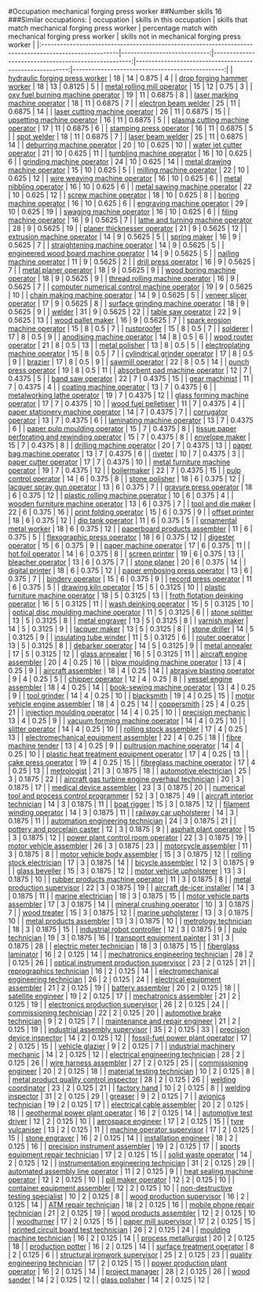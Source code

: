 #Occupation mechanical forging press worker
##Number skills 16
###Similar occupations:
| occupation                                                                                            |   skills in this occupation |   skills that match mechanical forging press worker |   percentage match with mechanical forging press worker |   skills not in mechanical forging press worker |
|:------------------------------------------------------------------------------------------------------|----------------------------:|----------------------------------------------------:|--------------------------------------------------------:|------------------------------------------------:|
| [hydraulic forging press worker](hydraulic_forging_press_worker.md)                                   |                          18 |                                                  14 |                                                  0.875  |                                               4 |
| [drop forging hammer worker](drop_forging_hammer_worker.md)                                           |                          18 |                                                  13 |                                                  0.8125 |                                               5 |
| [metal rolling mill operator](metal_rolling_mill_operator.md)                                         |                          15 |                                                  12 |                                                  0.75   |                                               3 |
| [oxy fuel burning machine operator](oxy_fuel_burning_machine_operator.md)                             |                          19 |                                                  11 |                                                  0.6875 |                                               8 |
| [laser marking machine operator](laser_marking_machine_operator.md)                                   |                          18 |                                                  11 |                                                  0.6875 |                                               7 |
| [electron beam welder](electron_beam_welder.md)                                                       |                          25 |                                                  11 |                                                  0.6875 |                                              14 |
| [laser cutting machine operator](laser_cutting_machine_operator.md)                                   |                          26 |                                                  11 |                                                  0.6875 |                                              15 |
| [upsetting machine operator](upsetting_machine_operator.md)                                           |                          16 |                                                  11 |                                                  0.6875 |                                               5 |
| [plasma cutting machine operator](plasma_cutting_machine_operator.md)                                 |                          17 |                                                  11 |                                                  0.6875 |                                               6 |
| [stamping press operator](stamping_press_operator.md)                                                 |                          16 |                                                  11 |                                                  0.6875 |                                               5 |
| [spot welder](spot_welder.md)                                                                         |                          18 |                                                  11 |                                                  0.6875 |                                               7 |
| [laser beam welder](laser_beam_welder.md)                                                             |                          25 |                                                  11 |                                                  0.6875 |                                              14 |
| [deburring machine operator](deburring_machine_operator.md)                                           |                          20 |                                                  10 |                                                  0.625  |                                              10 |
| [water jet cutter operator](water_jet_cutter_operator.md)                                             |                          21 |                                                  10 |                                                  0.625  |                                              11 |
| [tumbling machine operator](tumbling_machine_operator.md)                                             |                          16 |                                                  10 |                                                  0.625  |                                               6 |
| [grinding machine operator](grinding_machine_operator.md)                                             |                          24 |                                                  10 |                                                  0.625  |                                              14 |
| [metal drawing machine operator](metal_drawing_machine_operator.md)                                   |                          15 |                                                  10 |                                                  0.625  |                                               5 |
| [milling machine operator](milling_machine_operator.md)                                               |                          22 |                                                  10 |                                                  0.625  |                                              12 |
| [wire weaving machine operator](wire_weaving_machine_operator.md)                                     |                          16 |                                                  10 |                                                  0.625  |                                               6 |
| [metal nibbling operator](metal_nibbling_operator.md)                                                 |                          16 |                                                  10 |                                                  0.625  |                                               6 |
| [metal sawing machine operator](metal_sawing_machine_operator.md)                                     |                          22 |                                                  10 |                                                  0.625  |                                              12 |
| [screw machine operator](screw_machine_operator.md)                                                   |                          18 |                                                  10 |                                                  0.625  |                                               8 |
| [boring machine operator](boring_machine_operator.md)                                                 |                          16 |                                                  10 |                                                  0.625  |                                               6 |
| [engraving machine operator](engraving_machine_operator.md)                                           |                          29 |                                                  10 |                                                  0.625  |                                              19 |
| [swaging machine operator](swaging_machine_operator.md)                                               |                          16 |                                                  10 |                                                  0.625  |                                               6 |
| [filing machine operator](filing_machine_operator.md)                                                 |                          16 |                                                   9 |                                                  0.5625 |                                               7 |
| [lathe and turning machine operator](lathe_and_turning_machine_operator.md)                           |                          28 |                                                   9 |                                                  0.5625 |                                              19 |
| [planer thicknesser operator](planer_thicknesser_operator.md)                                         |                          21 |                                                   9 |                                                  0.5625 |                                              12 |
| [extrusion machine operator](extrusion_machine_operator.md)                                           |                          14 |                                                   9 |                                                  0.5625 |                                               5 |
| [spring maker](spring_maker.md)                                                                       |                          16 |                                                   9 |                                                  0.5625 |                                               7 |
| [straightening machine operator](straightening_machine_operator.md)                                   |                          14 |                                                   9 |                                                  0.5625 |                                               5 |
| [engineered wood board machine operator](engineered_wood_board_machine_operator.md)                   |                          14 |                                                   9 |                                                  0.5625 |                                               5 |
| [nailing machine operator](nailing_machine_operator.md)                                               |                          11 |                                                   9 |                                                  0.5625 |                                               2 |
| [drill press operator](drill_press_operator.md)                                                       |                          16 |                                                   9 |                                                  0.5625 |                                               7 |
| [metal planer operator](metal_planer_operator.md)                                                     |                          18 |                                                   9 |                                                  0.5625 |                                               9 |
| [wood boring machine operator](wood_boring_machine_operator.md)                                       |                          18 |                                                   9 |                                                  0.5625 |                                               9 |
| [thread rolling machine operator](thread_rolling_machine_operator.md)                                 |                          16 |                                                   9 |                                                  0.5625 |                                               7 |
| [computer numerical control machine operator](computer_numerical_control_machine_operator.md)         |                          19 |                                                   9 |                                                  0.5625 |                                              10 |
| [chain making machine operator](chain_making_machine_operator.md)                                     |                          14 |                                                   9 |                                                  0.5625 |                                               5 |
| [veneer slicer operator](veneer_slicer_operator.md)                                                   |                          17 |                                                   9 |                                                  0.5625 |                                               8 |
| [surface grinding machine operator](surface_grinding_machine_operator.md)                             |                          18 |                                                   9 |                                                  0.5625 |                                               9 |
| [welder](welder.md)                                                                                   |                          31 |                                                   9 |                                                  0.5625 |                                              22 |
| [table saw operator](table_saw_operator.md)                                                           |                          22 |                                                   9 |                                                  0.5625 |                                              13 |
| [wood pallet maker](wood_pallet_maker.md)                                                             |                          16 |                                                   9 |                                                  0.5625 |                                               7 |
| [spark erosion machine operator](spark_erosion_machine_operator.md)                                   |                          15 |                                                   8 |                                                  0.5    |                                               7 |
| [rustproofer](rustproofer.md)                                                                         |                          15 |                                                   8 |                                                  0.5    |                                               7 |
| [solderer](solderer.md)                                                                               |                          17 |                                                   8 |                                                  0.5    |                                               9 |
| [anodising machine operator](anodising_machine_operator.md)                                           |                          14 |                                                   8 |                                                  0.5    |                                               6 |
| [wood router operator](wood_router_operator.md)                                                       |                          21 |                                                   8 |                                                  0.5    |                                              13 |
| [metal polisher](metal_polisher.md)                                                                   |                          13 |                                                   8 |                                                  0.5    |                                               5 |
| [electroplating machine operator](electroplating_machine_operator.md)                                 |                          15 |                                                   8 |                                                  0.5    |                                               7 |
| [cylindrical grinder operator](cylindrical_grinder_operator.md)                                       |                          17 |                                                   8 |                                                  0.5    |                                               9 |
| [brazier](brazier.md)                                                                                 |                          17 |                                                   8 |                                                  0.5    |                                               9 |
| [sawmill operator](sawmill_operator.md)                                                               |                          22 |                                                   8 |                                                  0.5    |                                              14 |
| [punch press operator](punch_press_operator.md)                                                       |                          19 |                                                   8 |                                                  0.5    |                                              11 |
| [absorbent pad machine operator](absorbent_pad_machine_operator.md)                                   |                          12 |                                                   7 |                                                  0.4375 |                                               5 |
| [band saw operator](band_saw_operator.md)                                                             |                          22 |                                                   7 |                                                  0.4375 |                                              15 |
| [gear machinist](gear_machinist.md)                                                                   |                          11 |                                                   7 |                                                  0.4375 |                                               4 |
| [coating machine operator](coating_machine_operator.md)                                               |                          13 |                                                   7 |                                                  0.4375 |                                               6 |
| [metalworking lathe operator](metalworking_lathe_operator.md)                                         |                          19 |                                                   7 |                                                  0.4375 |                                              12 |
| [glass forming machine operator](glass_forming_machine_operator.md)                                   |                          17 |                                                   7 |                                                  0.4375 |                                              10 |
| [wood fuel pelletiser](wood_fuel_pelletiser.md)                                                       |                          11 |                                                   7 |                                                  0.4375 |                                               4 |
| [paper stationery machine operator](paper_stationery_machine_operator.md)                             |                          14 |                                                   7 |                                                  0.4375 |                                               7 |
| [corrugator operator](corrugator_operator.md)                                                         |                          13 |                                                   7 |                                                  0.4375 |                                               6 |
| [laminating machine operator](laminating_machine_operator.md)                                         |                          13 |                                                   7 |                                                  0.4375 |                                               6 |
| [paper pulp moulding operator](paper_pulp_moulding_operator.md)                                       |                          15 |                                                   7 |                                                  0.4375 |                                               8 |
| [tissue paper perforating and rewinding operator](tissue_paper_perforating_and_rewinding_operator.md) |                          15 |                                                   7 |                                                  0.4375 |                                               8 |
| [envelope maker](envelope_maker.md)                                                                   |                          15 |                                                   7 |                                                  0.4375 |                                               8 |
| [drilling machine operator](drilling_machine_operator.md)                                             |                          20 |                                                   7 |                                                  0.4375 |                                              13 |
| [paper bag machine operator](paper_bag_machine_operator.md)                                           |                          13 |                                                   7 |                                                  0.4375 |                                               6 |
| [riveter](riveter.md)                                                                                 |                          10 |                                                   7 |                                                  0.4375 |                                               3 |
| [paper cutter operator](paper_cutter_operator.md)                                                     |                          17 |                                                   7 |                                                  0.4375 |                                              10 |
| [metal furniture machine operator](metal_furniture_machine_operator.md)                               |                          19 |                                                   7 |                                                  0.4375 |                                              12 |
| [boilermaker](boilermaker.md)                                                                         |                          22 |                                                   7 |                                                  0.4375 |                                              15 |
| [pulp control operator](pulp_control_operator.md)                                                     |                          14 |                                                   6 |                                                  0.375  |                                               8 |
| [stone polisher](stone_polisher.md)                                                                   |                          18 |                                                   6 |                                                  0.375  |                                              12 |
| [lacquer spray gun operator](lacquer_spray_gun_operator.md)                                           |                          13 |                                                   6 |                                                  0.375  |                                               7 |
| [gravure press operator](gravure_press_operator.md)                                                   |                          18 |                                                   6 |                                                  0.375  |                                              12 |
| [plastic rolling machine operator](plastic_rolling_machine_operator.md)                               |                          10 |                                                   6 |                                                  0.375  |                                               4 |
| [wooden furniture machine operator](wooden_furniture_machine_operator.md)                             |                          13 |                                                   6 |                                                  0.375  |                                               7 |
| [tool and die maker](tool_and_die_maker.md)                                                           |                          22 |                                                   6 |                                                  0.375  |                                              16 |
| [print folding operator](print_folding_operator.md)                                                   |                          15 |                                                   6 |                                                  0.375  |                                               9 |
| [offset printer](offset_printer.md)                                                                   |                          18 |                                                   6 |                                                  0.375  |                                              12 |
| [dip tank operator](dip_tank_operator.md)                                                             |                          11 |                                                   6 |                                                  0.375  |                                               5 |
| [ornamental metal worker](ornamental_metal_worker.md)                                                 |                          18 |                                                   6 |                                                  0.375  |                                              12 |
| [paperboard products assembler](paperboard_products_assembler.md)                                     |                          11 |                                                   6 |                                                  0.375  |                                               5 |
| [flexographic press operator](flexographic_press_operator.md)                                         |                          18 |                                                   6 |                                                  0.375  |                                              12 |
| [digester operator](digester_operator.md)                                                             |                          15 |                                                   6 |                                                  0.375  |                                               9 |
| [paper machine operator](paper_machine_operator.md)                                                   |                          17 |                                                   6 |                                                  0.375  |                                              11 |
| [hot foil operator](hot_foil_operator.md)                                                             |                          14 |                                                   6 |                                                  0.375  |                                               8 |
| [screen printer](screen_printer.md)                                                                   |                          19 |                                                   6 |                                                  0.375  |                                              13 |
| [bleacher operator](bleacher_operator.md)                                                             |                          13 |                                                   6 |                                                  0.375  |                                               7 |
| [stone planer](stone_planer.md)                                                                       |                          20 |                                                   6 |                                                  0.375  |                                              14 |
| [digital printer](digital_printer.md)                                                                 |                          18 |                                                   6 |                                                  0.375  |                                              12 |
| [paper embosing press operator](paper_embosing_press_operator.md)                                     |                          13 |                                                   6 |                                                  0.375  |                                               7 |
| [bindery operator](bindery_operator.md)                                                               |                          15 |                                                   6 |                                                  0.375  |                                               9 |
| [record press operator](record_press_operator.md)                                                     |                          11 |                                                   6 |                                                  0.375  |                                               5 |
| [drawing kiln operator](drawing_kiln_operator.md)                                                     |                          15 |                                                   5 |                                                  0.3125 |                                              10 |
| [plastic furniture machine operator](plastic_furniture_machine_operator.md)                           |                          18 |                                                   5 |                                                  0.3125 |                                              13 |
| [froth flotation deinking operator](froth_flotation_deinking_operator.md)                             |                          16 |                                                   5 |                                                  0.3125 |                                              11 |
| [wash deinking operator](wash_deinking_operator.md)                                                   |                          15 |                                                   5 |                                                  0.3125 |                                              10 |
| [optical disc moulding machine operator](optical_disc_moulding_machine_operator.md)                   |                          11 |                                                   5 |                                                  0.3125 |                                               6 |
| [stone splitter](stone_splitter.md)                                                                   |                          13 |                                                   5 |                                                  0.3125 |                                               8 |
| [metal engraver](metal_engraver.md)                                                                   |                          13 |                                                   5 |                                                  0.3125 |                                               8 |
| [varnish maker](varnish_maker.md)                                                                     |                          14 |                                                   5 |                                                  0.3125 |                                               9 |
| [lacquer maker](lacquer_maker.md)                                                                     |                          13 |                                                   5 |                                                  0.3125 |                                               8 |
| [stone driller](stone_driller.md)                                                                     |                          14 |                                                   5 |                                                  0.3125 |                                               9 |
| [insulating tube winder](insulating_tube_winder.md)                                                   |                          11 |                                                   5 |                                                  0.3125 |                                               6 |
| [router operator](router_operator.md)                                                                 |                          13 |                                                   5 |                                                  0.3125 |                                               8 |
| [debarker operator](debarker_operator.md)                                                             |                          14 |                                                   5 |                                                  0.3125 |                                               9 |
| [metal annealer](metal_annealer.md)                                                                   |                          17 |                                                   5 |                                                  0.3125 |                                              12 |
| [glass annealer](glass_annealer.md)                                                                   |                          16 |                                                   5 |                                                  0.3125 |                                              11 |
| [aircraft engine assembler](aircraft_engine_assembler.md)                                             |                          20 |                                                   4 |                                                  0.25   |                                              16 |
| [blow moulding machine operator](blow_moulding_machine_operator.md)                                   |                          13 |                                                   4 |                                                  0.25   |                                               9 |
| [aircraft assembler](aircraft_assembler.md)                                                           |                          18 |                                                   4 |                                                  0.25   |                                              14 |
| [abrasive blasting operator](abrasive_blasting_operator.md)                                           |                           9 |                                                   4 |                                                  0.25   |                                               5 |
| [chipper operator](chipper_operator.md)                                                               |                          12 |                                                   4 |                                                  0.25   |                                               8 |
| [vessel engine assembler](vessel_engine_assembler.md)                                                 |                          18 |                                                   4 |                                                  0.25   |                                              14 |
| [book-sewing machine operator](book-sewing_machine_operator.md)                                       |                          13 |                                                   4 |                                                  0.25   |                                               9 |
| [tool grinder](tool_grinder.md)                                                                       |                          14 |                                                   4 |                                                  0.25   |                                              10 |
| [blacksmith](blacksmith.md)                                                                           |                          19 |                                                   4 |                                                  0.25   |                                              15 |
| [motor vehicle engine assembler](motor_vehicle_engine_assembler.md)                                   |                          18 |                                                   4 |                                                  0.25   |                                              14 |
| [coppersmith](coppersmith.md)                                                                         |                          25 |                                                   4 |                                                  0.25   |                                              21 |
| [injection moulding operator](injection_moulding_operator.md)                                         |                          14 |                                                   4 |                                                  0.25   |                                              10 |
| [precision mechanic](precision_mechanic.md)                                                           |                          13 |                                                   4 |                                                  0.25   |                                               9 |
| [vacuum forming machine operator](vacuum_forming_machine_operator.md)                                 |                          14 |                                                   4 |                                                  0.25   |                                              10 |
| [slitter operator](slitter_operator.md)                                                               |                          14 |                                                   4 |                                                  0.25   |                                              10 |
| [rolling stock assembler](rolling_stock_assembler.md)                                                 |                          17 |                                                   4 |                                                  0.25   |                                              13 |
| [electromechanical equipment assembler](electromechanical_equipment_assembler.md)                     |                          22 |                                                   4 |                                                  0.25   |                                              18 |
| [fibre machine tender](fibre_machine_tender.md)                                                       |                          13 |                                                   4 |                                                  0.25   |                                               9 |
| [pultrusion machine operator](pultrusion_machine_operator.md)                                         |                          14 |                                                   4 |                                                  0.25   |                                              10 |
| [plastic heat treatment equipment operator](plastic_heat_treatment_equipment_operator.md)             |                          17 |                                                   4 |                                                  0.25   |                                              13 |
| [cake press operator](cake_press_operator.md)                                                         |                          19 |                                                   4 |                                                  0.25   |                                              15 |
| [fibreglass machine operator](fibreglass_machine_operator.md)                                         |                          17 |                                                   4 |                                                  0.25   |                                              13 |
| [metrologist](metrologist.md)                                                                         |                          21 |                                                   3 |                                                  0.1875 |                                              18 |
| [automotive electrician](automotive_electrician.md)                                                   |                          25 |                                                   3 |                                                  0.1875 |                                              22 |
| [aircraft gas turbine engine overhaul technician](aircraft_gas_turbine_engine_overhaul_technician.md) |                          20 |                                                   3 |                                                  0.1875 |                                              17 |
| [medical device assembler](medical_device_assembler.md)                                               |                          23 |                                                   3 |                                                  0.1875 |                                              20 |
| [numerical tool and process control programmer](numerical_tool_and_process_control_programmer.md)     |                          52 |                                                   3 |                                                  0.1875 |                                              49 |
| [aircraft interior technician](aircraft_interior_technician.md)                                       |                          14 |                                                   3 |                                                  0.1875 |                                              11 |
| [boat rigger](boat_rigger.md)                                                                         |                          15 |                                                   3 |                                                  0.1875 |                                              12 |
| [filament winding operator](filament_winding_operator.md)                                             |                          14 |                                                   3 |                                                  0.1875 |                                              11 |
| [railway car upholsterer](railway_car_upholsterer.md)                                                 |                          14 |                                                   3 |                                                  0.1875 |                                              11 |
| [automation engineering technician](automation_engineering_technician.md)                             |                          24 |                                                   3 |                                                  0.1875 |                                              21 |
| [pottery and porcelain caster](pottery_and_porcelain_caster.md)                                       |                          12 |                                                   3 |                                                  0.1875 |                                               9 |
| [asphalt plant operator](asphalt_plant_operator.md)                                                   |                          15 |                                                   3 |                                                  0.1875 |                                              12 |
| [power plant control room operator](power_plant_control_room_operator.md)                             |                          22 |                                                   3 |                                                  0.1875 |                                              19 |
| [motor vehicle assembler](motor_vehicle_assembler.md)                                                 |                          26 |                                                   3 |                                                  0.1875 |                                              23 |
| [motorcycle assembler](motorcycle_assembler.md)                                                       |                          11 |                                                   3 |                                                  0.1875 |                                               8 |
| [motor vehicle body assembler](motor_vehicle_body_assembler.md)                                       |                          15 |                                                   3 |                                                  0.1875 |                                              12 |
| [rolling stock electrician](rolling_stock_electrician.md)                                             |                          17 |                                                   3 |                                                  0.1875 |                                              14 |
| [bicycle assembler](bicycle_assembler.md)                                                             |                          12 |                                                   3 |                                                  0.1875 |                                               9 |
| [glass beveller](glass_beveller.md)                                                                   |                          15 |                                                   3 |                                                  0.1875 |                                              12 |
| [motor vehicle upholsterer](motor_vehicle_upholsterer.md)                                             |                          13 |                                                   3 |                                                  0.1875 |                                              10 |
| [rubber products machine operator](rubber_products_machine_operator.md)                               |                          11 |                                                   3 |                                                  0.1875 |                                               8 |
| [metal production supervisor](metal_production_supervisor.md)                                         |                          22 |                                                   3 |                                                  0.1875 |                                              19 |
| [aircraft de-icer installer](aircraft_de-icer_installer.md)                                           |                          14 |                                                   3 |                                                  0.1875 |                                              11 |
| [marine electrician](marine_electrician.md)                                                           |                          18 |                                                   3 |                                                  0.1875 |                                              15 |
| [motor vehicle parts assembler](motor_vehicle_parts_assembler.md)                                     |                          17 |                                                   3 |                                                  0.1875 |                                              14 |
| [mineral crushing operator](mineral_crushing_operator.md)                                             |                          10 |                                                   3 |                                                  0.1875 |                                               7 |
| [wood treater](wood_treater.md)                                                                       |                          15 |                                                   3 |                                                  0.1875 |                                              12 |
| [marine upholsterer](marine_upholsterer.md)                                                           |                          13 |                                                   3 |                                                  0.1875 |                                              10 |
| [metal products assembler](metal_products_assembler.md)                                               |                          13 |                                                   3 |                                                  0.1875 |                                              10 |
| [metrology technician](metrology_technician.md)                                                       |                          18 |                                                   3 |                                                  0.1875 |                                              15 |
| [industrial robot controller](industrial_robot_controller.md)                                         |                          12 |                                                   3 |                                                  0.1875 |                                               9 |
| [pulp technician](pulp_technician.md)                                                                 |                          19 |                                                   3 |                                                  0.1875 |                                              16 |
| [transport equipment painter](transport_equipment_painter.md)                                         |                          31 |                                                   3 |                                                  0.1875 |                                              28 |
| [electric meter technician](electric_meter_technician.md)                                             |                          18 |                                                   3 |                                                  0.1875 |                                              15 |
| [fiberglass laminator](fiberglass_laminator.md)                                                       |                          16 |                                                   2 |                                                  0.125  |                                              14 |
| [mechatronics engineering technician](mechatronics_engineering_technician.md)                         |                          28 |                                                   2 |                                                  0.125  |                                              26 |
| [optical instrument production supervisor](optical_instrument_production_supervisor.md)               |                          23 |                                                   2 |                                                  0.125  |                                              21 |
| [reprographics technician](reprographics_technician.md)                                               |                          16 |                                                   2 |                                                  0.125  |                                              14 |
| [electromechanical engineering technician](electromechanical_engineering_technician.md)               |                          26 |                                                   2 |                                                  0.125  |                                              24 |
| [electrical equipment assembler](electrical_equipment_assembler.md)                                   |                          21 |                                                   2 |                                                  0.125  |                                              19 |
| [battery assembler](battery_assembler.md)                                                             |                          20 |                                                   2 |                                                  0.125  |                                              18 |
| [satellite engineer](satellite_engineer.md)                                                           |                          19 |                                                   2 |                                                  0.125  |                                              17 |
| [mechatronics assembler](mechatronics_assembler.md)                                                   |                          21 |                                                   2 |                                                  0.125  |                                              19 |
| [electronics production supervisor](electronics_production_supervisor.md)                             |                          26 |                                                   2 |                                                  0.125  |                                              24 |
| [commissioning technician](commissioning_technician.md)                                               |                          22 |                                                   2 |                                                  0.125  |                                              20 |
| [automotive brake technician](automotive_brake_technician.md)                                         |                           9 |                                                   2 |                                                  0.125  |                                               7 |
| [maintenance and repair engineer](maintenance_and_repair_engineer.md)                                 |                          21 |                                                   2 |                                                  0.125  |                                              19 |
| [industrial assembly supervisor](industrial_assembly_supervisor.md)                                   |                          35 |                                                   2 |                                                  0.125  |                                              33 |
| [precision device inspector](precision_device_inspector.md)                                           |                          14 |                                                   2 |                                                  0.125  |                                              12 |
| [fossil-fuel power plant operator](fossil-fuel_power_plant_operator.md)                               |                          17 |                                                   2 |                                                  0.125  |                                              15 |
| [vehicle glazier](vehicle_glazier.md)                                                                 |                           9 |                                                   2 |                                                  0.125  |                                               7 |
| [industrial machinery mechanic](industrial_machinery_mechanic.md)                                     |                          14 |                                                   2 |                                                  0.125  |                                              12 |
| [electrical engineering technician](electrical_engineering_technician.md)                             |                          28 |                                                   2 |                                                  0.125  |                                              26 |
| [wire harness assembler](wire_harness_assembler.md)                                                   |                          27 |                                                   2 |                                                  0.125  |                                              25 |
| [commissioning engineer](commissioning_engineer.md)                                                   |                          20 |                                                   2 |                                                  0.125  |                                              18 |
| [material testing technician](material_testing_technician.md)                                         |                          10 |                                                   2 |                                                  0.125  |                                               8 |
| [metal product quality control inspector](metal_product_quality_control_inspector.md)                 |                          28 |                                                   2 |                                                  0.125  |                                              26 |
| [welding coordinator](welding_coordinator.md)                                                         |                          23 |                                                   2 |                                                  0.125  |                                              21 |
| [factory hand](factory_hand.md)                                                                       |                          10 |                                                   2 |                                                  0.125  |                                               8 |
| [welding inspector](welding_inspector.md)                                                             |                          31 |                                                   2 |                                                  0.125  |                                              29 |
| [greaser](greaser.md)                                                                                 |                           9 |                                                   2 |                                                  0.125  |                                               7 |
| [avionics technician](avionics_technician.md)                                                         |                          19 |                                                   2 |                                                  0.125  |                                              17 |
| [electrical cable assembler](electrical_cable_assembler.md)                                           |                          20 |                                                   2 |                                                  0.125  |                                              18 |
| [geothermal power plant operator](geothermal_power_plant_operator.md)                                 |                          16 |                                                   2 |                                                  0.125  |                                              14 |
| [automotive test driver](automotive_test_driver.md)                                                   |                          12 |                                                   2 |                                                  0.125  |                                              10 |
| [aerospace engineer](aerospace_engineer.md)                                                           |                          17 |                                                   2 |                                                  0.125  |                                              15 |
| [tyre vulcaniser](tyre_vulcaniser.md)                                                                 |                          13 |                                                   2 |                                                  0.125  |                                              11 |
| [machine operator supervisor](machine_operator_supervisor.md)                                         |                          17 |                                                   2 |                                                  0.125  |                                              15 |
| [stone engraver](stone_engraver.md)                                                                   |                          16 |                                                   2 |                                                  0.125  |                                              14 |
| [installation engineer](installation_engineer.md)                                                     |                          18 |                                                   2 |                                                  0.125  |                                              16 |
| [precision instrument assembler](precision_instrument_assembler.md)                                   |                          19 |                                                   2 |                                                  0.125  |                                              17 |
| [sports equipment repair technician](sports_equipment_repair_technician.md)                           |                          17 |                                                   2 |                                                  0.125  |                                              15 |
| [solid waste operator](solid_waste_operator.md)                                                       |                          14 |                                                   2 |                                                  0.125  |                                              12 |
| [instrumentation engineering technician](instrumentation_engineering_technician.md)                   |                          31 |                                                   2 |                                                  0.125  |                                              29 |
| [automated assembly line operator](automated_assembly_line_operator.md)                               |                          11 |                                                   2 |                                                  0.125  |                                               9 |
| [heat sealing machine operator](heat_sealing_machine_operator.md)                                     |                          12 |                                                   2 |                                                  0.125  |                                              10 |
| [pill maker operator](pill_maker_operator.md)                                                         |                          12 |                                                   2 |                                                  0.125  |                                              10 |
| [container equipment assembler](container_equipment_assembler.md)                                     |                          12 |                                                   2 |                                                  0.125  |                                              10 |
| [non-destructive testing specialist](non-destructive_testing_specialist.md)                           |                          10 |                                                   2 |                                                  0.125  |                                               8 |
| [wood production supervisor](wood_production_supervisor.md)                                           |                          16 |                                                   2 |                                                  0.125  |                                              14 |
| [ATM repair technician](ATM_repair_technician.md)                                                     |                          18 |                                                   2 |                                                  0.125  |                                              16 |
| [mobile phone repair technician](mobile_phone_repair_technician.md)                                   |                          21 |                                                   2 |                                                  0.125  |                                              19 |
| [wood products assembler](wood_products_assembler.md)                                                 |                          12 |                                                   2 |                                                  0.125  |                                              10 |
| [woodturner](woodturner.md)                                                                           |                          17 |                                                   2 |                                                  0.125  |                                              15 |
| [paper mill supervisor](paper_mill_supervisor.md)                                                     |                          17 |                                                   2 |                                                  0.125  |                                              15 |
| [printed circuit board test technician](printed_circuit_board_test_technician.md)                     |                          26 |                                                   2 |                                                  0.125  |                                              24 |
| [moulding machine technician](moulding_machine_technician.md)                                         |                          16 |                                                   2 |                                                  0.125  |                                              14 |
| [process metallurgist](process_metallurgist.md)                                                       |                          20 |                                                   2 |                                                  0.125  |                                              18 |
| [production potter](production_potter.md)                                                             |                          16 |                                                   2 |                                                  0.125  |                                              14 |
| [surface treatment operator](surface_treatment_operator.md)                                           |                           8 |                                                   2 |                                                  0.125  |                                               6 |
| [structural ironwork supervisor](structural_ironwork_supervisor.md)                                   |                          25 |                                                   2 |                                                  0.125  |                                              23 |
| [quality engineering technician](quality_engineering_technician.md)                                   |                          17 |                                                   2 |                                                  0.125  |                                              15 |
| [power production plant operator](power_production_plant_operator.md)                                 |                          16 |                                                   2 |                                                  0.125  |                                              14 |
| [project manager](project_manager.md)                                                                 |                          28 |                                                   2 |                                                  0.125  |                                              26 |
| [wood sander](wood_sander.md)                                                                         |                          14 |                                                   2 |                                                  0.125  |                                              12 |
| [glass polisher](glass_polisher.md)                                                                   |                          14 |                                                   2 |                                                  0.125  |                                              12 |
